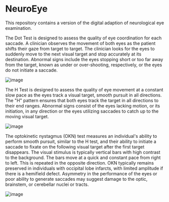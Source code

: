 # NeuroEye
This repository contains a version of the digital adaption of neurological eye examination. 



The Dot Test is designed to assess the quality of eye coordination for each saccade. A clinician observes the movement of both eyes as the patient shifts their gaze from target to target. The clinician looks for the eyes to suddenly move to the next visual target and stop accurately at its destination. Abnormal signs include the eyes stopping short or too far away from the target, known as under or over-shooting, respectively, or the eyes do not initiate a saccade.

![image](https://user-images.githubusercontent.com/52005483/209616105-ca1ec2ca-59af-4819-950a-994a1f31bb8f.png)



The H Test is designed to assess the quality of eye movement at a constant slow pace as the eyes track a visual target, smooth pursuit in all directions. The "H" pattern ensures that both eyes track the target in all directions to their end ranges. Abnormal signs consist of the eyes lacking motion, or its initiation, in any direction or the eyes utilizing saccades to catch up to the moving visual target.

![image](https://user-images.githubusercontent.com/52005483/209616093-f24340da-e2ad-4506-8581-d288960c2a1a.png)


The optokinetic nystagmus (OKN) test measures an individual's ability to perform smooth pursuit, similar to the H test, and their ability to initiate a saccade to fixate on the following visual target after the first target disappears. The visual stimulus is typically vertical bars with high contrast to the background. The bars move at a quick and constant pace from right to left. This is repeated in the opposite direction. OKN typically remains preserved in individuals with occipital lobe infarcts, with limited amplitude if there is a hemifield defect. Asymmetry in the performance of the eyes or poor ability to generate saccades may suggest damage to the optic, brainstem, or cerebellar nuclei or tracts.

![image](https://user-images.githubusercontent.com/52005483/209616116-89aa38c2-13ee-4c90-bdfe-27a42e5a31ff.png)
